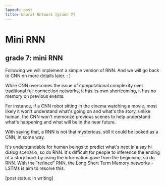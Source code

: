 ```yaml
---
layout: post
title: Neural Network [grade 7]
---
```


# Mini RNN

## grade 7: mini RNN

Following we will implement a simple version of RNN.
And we will go back to CNN on more details later. : )

While CNN overcomes the issue of computational complexity over traditional full connection networks, it has its own shortcoming, it has no memory on previous events.

For instance, if a CNN robot sitting in the cinema watching a movie, most likely it won't understand what's going on and what's the story, unlike human, the CNN won't memorize previous scenes to help understand what's happening and what will be in the near future.

With saying that, a RNN is not that mysterious, still it could be looked as a CNN, in some way.

It's understandable for human beings to predict what's next in a say hi dialog scenario, so do RNN.
It's difficult for people to inference the ending of a story book by using the information gave from the beginning, so do RNN. With the "refined" RNN, the Long Short Term Memory networks - LSTMs is aim to resolve this.

[post status: in writing]